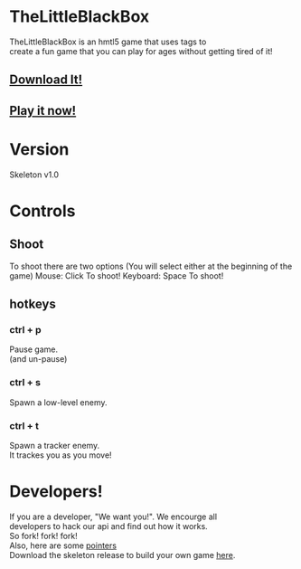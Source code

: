 # TheLittleBlackBox
TheLittleBlackBox is an hmtl5 game that uses tags to  
create a fun game that you can play for ages without getting tired of it!
## [Download It!](https://github.com/TheSeceretDevs/TheLittleBlackBox/archive/master.zip)
## [Play it now!](https://theseceretdevs.github.io/TheLittleBlackBox)
# Version
Skeleton v1.0
# Controls
## Shoot
To shoot there are two options (You will select either at the beginning of the game)
Mouse:
Click To shoot!
Keyboard:
Space To shoot!
## hotkeys
### ctrl + p
Pause game.  
(and un-pause)
### ctrl + s
Spawn a low-level enemy.
### ctrl + t
Spawn a tracker enemy.  
It trackes you as you move!
# Developers!
If you are a developer, "We want you!". We encourge all  
developers to hack our api and find out how it works.  
So fork! fork! fork!  
Also, here are some [pointers](https://github.com/TheSeceretDevs/TheLittleBlackBox/blob/gh-pages/DevInfo.md)  
Download the skeleton release to build your own game [here](https://github.com/TheSeceretDevs/TheLittleBlackBox/releases/tag/Skeleton-v1.0).
